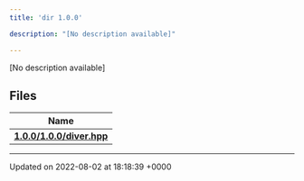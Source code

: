 ```yaml
---
title: 'dir 1.0.0'

description: "[No description available]"

---
```







[No description available]

## Files

| Name           |
| -------------- |
| **[1.0.0/1.0.0/diver.hpp](/documentation/code/gambit_sphinx/files/1_80_80_2diver_8hpp/#file-1.0.0/diver.hpp)**  |






-------------------------------

Updated on 2022-08-02 at 18:18:39 +0000
